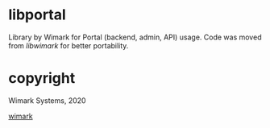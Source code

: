 # libportal

Library by Wimark for Portal (backend, admin, API) usage.
Code was moved from *libwimark* for better portability.

# copyright 

Wimark Systems, 2020

[wimark](https://wimark.com)
